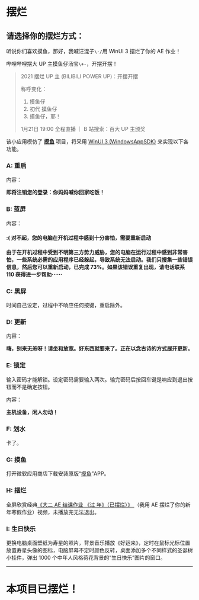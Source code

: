 # 摆烂

## 请选择你的摆烂方式：

听说你们喜欢摸鱼，那好，我喊汪混子`\-/`用 WinUI 3 摆烂了你的 AE 作业！

哔哩哔哩摆大 UP 主摸鱼仔汤宝`\+-`，开摆开摆！
> 2021 摆烂 UP 主 (BILIBILI POWER UP)：开摆开摆 <!-- 77304264 -->
>
> 称呼变化：
> 1. 摸鱼仔
> 2. 初代 摸鱼仔
> 3. 摸鱼仔，耶！
>
> 1月21日 19:00 全程直播 ｜ B 站搜索：百大 UP 主颁奖

该小应用模仿了 **[摸鱼](https://github.com/DinoChan/Loaf)** 项目，将采用 [WinUI 3 (WindowsAppSDK)](https://github.com/microsoft/WindowsAppSDK) 来实现以下各功能。

### A: 重启  
内容：

**即将注销您的登录：你妈妈喊你回家吃饭！**

### B: 蓝屏
内容：

#### :( 对不起，您的电脑在开机过程中感到十分害怕，需要重新启动

**由于在开机过程中受到不明第三方势力威胁，您的电脑在运行过程中感到非常害怕，一些系统必需的应用程序已经躲起，导致系统无法启动。我们只搜集一些错误信息，然后您可以重新启动，已完成 73%。如果该错误重复出现，请电话联系 110 获得进一步帮助⋯⋯**

### C: 黑屏
时间自己设定，过程中不响应任何按键，重启除外。

### D: 更新
内容：

**嗨，别来无恙呀！请坐和放宽。好东西就要来了。正在以念古诗的方式展开更新。**

### E: 锁定
输入密码才能解锁。设定密码需要输入两次。输完密码后按回车键是响应到退出按钮而不是确定按钮。

内容：

**主机设备，闲人勿动！**

### F: 划水
卡了。

### G: 摸鱼
打开微软应用商店下载安装原版“[摸鱼](https://apps.microsoft.com/detail/9NDJ3Q12NRRM?cid=blog_PDFWin10launch_CH&hl=zh-cn&gl=cn)”APP。

### H: 摆烂
全屏欣赏经典[《大二 AE 结课作业 《过 年》（已摆烂）》 ](https://www.bilibili.com/video/av850175976)（我用 AE 摆烂了你的新年寒假作业）视频，未播放完无法退出。

### I: 生日快乐
更换电脑桌面壁纸为寿星的照片，背景音乐播放《好运来》，定时在鼠标光标位置放置寿星头像的图标，电脑屏幕不定时颜色反转，桌面添加多个不同样式的圣诞树小挂件，弹出 1000 个中年人风格荷花背景的“生日快乐”图片的窗口。

---

# 本项目已摆烂！
